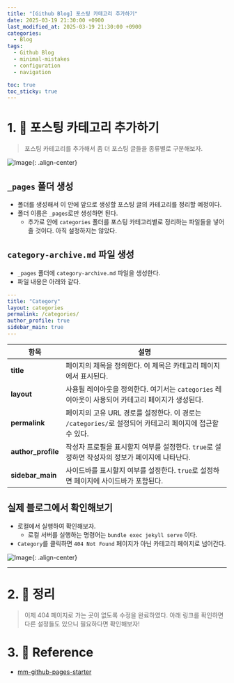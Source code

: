 ```yaml
---
title: "[Github Blog] 포스팅 카테고리 추가하기"
date: 2025-03-19 21:30:00 +0900
last_modified_at: 2025-03-19 21:30:00 +0900
categories:
  - Blog
tags:
  - Github Blog
  - minimal-mistakes
  - configuration
  - navigation

toc: true
toc_sticky: true
---
```


# 1. 📂 포스팅 카테고리 추가하기

> 포스팅 카테고리를 추가해서 좀 더 포스팅 글들을 종류별로 구분해보자.

![Image](https://github.com/user-attachments/assets/57d39a7b-51be-45a9-b1bf-2f4608388623){: .align-center}

## `_pages` 폴더 생성

- 폴더를 생성해서 이 안에 앞으로 생성할 포스팅 글의 카테고리를 정리할 예정이다.
- 폴더 이름은 `_pages`로만 생성하면 된다.
  - 추가로 안에 `categories` 폴더를 포스팅 카테고리별로 정리하는 파일들을 넣어줄 것이다. 아직 설정하지는 않았다.

## `category-archive.md` 파일 생성

- `_pages` 폴더에 `category-archive.md` 파일을 생성한다.
- 파일 내용은 아래와 같다.

```yaml
---
title: "Category"
layout: categories
permalink: /categories/
author_profile: true
sidebar_main: true
---
```

| 항목                | 설명                                                                                     |
|-------------------|----------------------------------------------------------------------------------------|
| **title**         | 페이지의 제목을 정의한다. 이 제목은 카테고리 페이지에서 표시된다.                     |
| **layout**        | 사용될 레이아웃을 정의한다. 여기서는 `categories` 레이아웃이 사용되어 카테고리 페이지가 생성된다. |
| **permalink**     | 페이지의 고유 URL 경로를 설정한다. 이 경로는 `/categories/`로 설정되어 카테고리 페이지에 접근할 수 있다. |
| **author_profile** | 작성자 프로필을 표시할지 여부를 설정한다. `true`로 설정하면 작성자의 정보가 페이지에 나타난다. |
| **sidebar_main**   | 사이드바를 표시할지 여부를 설정한다. `true`로 설정하면 페이지에 사이드바가 포함된다. |

## 실제 블로그에서 확인해보기

- 로컬에서 실행하여 확인해보자.
  - 로컬 서버를 실행하는 명령어는 `bundle exec jekyll serve` 이다.
- `Category`를 클릭하면 `404 Not Found` 페이지가 아닌 카테고리 페이지로 넘어간다.

![Image](https://github.com/user-attachments/assets/e680f94d-da41-4104-a0d2-e3b97d5073d8){: .align-center}

---

# 2. 📝 정리

> 이제 404 페이지로 가는 곳이 없도록 수정을 완료하였다. 아래 링크를 확인하면 다른 설정들도 있으니 필요하다면 확인해보자!

# 3. 🔗 Reference

- [mm-github-pages-starter](https://github.com/mmistakes/mm-github-pages-starter)

